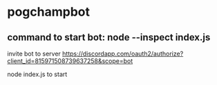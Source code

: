 # pogchampbot
command to start bot: node --inspect index.js
-
invite bot to server https://discordapp.com/oauth2/authorize?client_id=815971508739637258&scope=bot


node index.js to start
